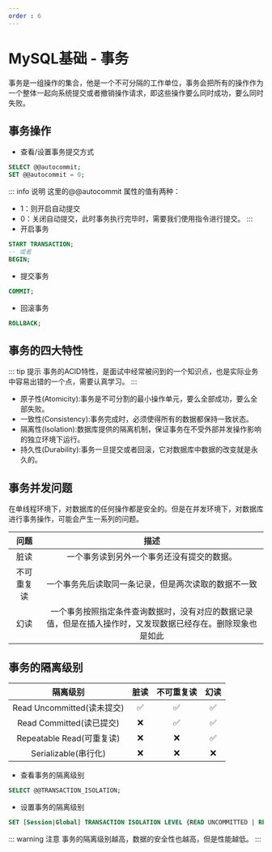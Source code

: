 ```yaml
---
order : 6
---
```

# MySQL基础 - 事务

事务是一组操作的集合，他是一个不可分隔的工作单位，事务会把所有的操作作为一个整体一起向系统提交或者撤销操作请求，即这些操作要么同时成功，要么同时失败。

## 事务操作

- 查看/设置事务提交方式
```sql
SELECT @@autocommit;
SET @@autocommit = 0;
```

::: info 说明
这里的@@autocommit 属性的值有两种：
- 1：则开启自动提交
- 0：关闭自动提交，此时事务执行完毕时，需要我们使用指令进行提交。
:::
- 开启事务

```sql
START TRANSACTION;
-- 或者
BEGIN;
```
- 提交事务
```sql
COMMIT;
```
- 回滚事务
```sql
ROLLBACK;
```

## 事务的四大特性
::: tip 提示
事务的ACID特性，是面试中经常被问到的一个知识点，也是实际业务中容易出错的一个点，需要认真学习。
:::
- 原子性(Atomicity):事务是不可分割的最小操作单元，要么全部成功，要么全部失败。
- 一致性(Consistency):事务完成时，必须使得所有的数据都保持一致状态。
- 隔离性(Isolation):数据库提供的隔离机制，保证事务在不受外部并发操作影响的独立环境下运行。
- 持久性(Durability):事务一旦提交或者回滚，它对数据库中数据的改变就是永久的。

## 事务并发问题

在单线程环境下，对数据库的任何操作都是安全的。但是在并发环境下，对数据库进行事务操作，可能会产生一系列的问题。

|问题|描述|
|:---:|:---:|
|脏读|一个事务读到另外一个事务还没有提交的数据。|
|不可重复读|一个事务先后读取同一条记录，但是两次读取的数据不一致|
|幻读|一个事务按照指定条件查询数据时，没有对应的数据记录值，但是在插入操作时，又发现数据已经存在。删除现象也是如此|

## 事务的隔离级别

|隔离级别|脏读|不可重复读|幻读|
|:---:|:---:|:---:|:---:|
|Read Uncommitted(读未提交)|✅|✅|✅|
|Read Committed(读已提交)|❌|✅|✅|
|Repeatable Read<Badge text="默认" type="danger" />(可重复读)|❌|❌|✅|
|Serializable(串行化)|❌|❌|❌|


- 查看事务的隔离级别
```sql
SELECT @@TRANSACTION_ISOLATION;
```
- 设置事务的隔离级别
```sql
SET [Session|Global] TRANSACTION ISOLATION LEVEL {READ UNCOMMITTED | READ COMMITTED | REPEATABLE READ | SERIALIZABLE}
```

::: warning 注意
事务的隔离级别越高，数据的安全性也越高，但是性能越低。
:::